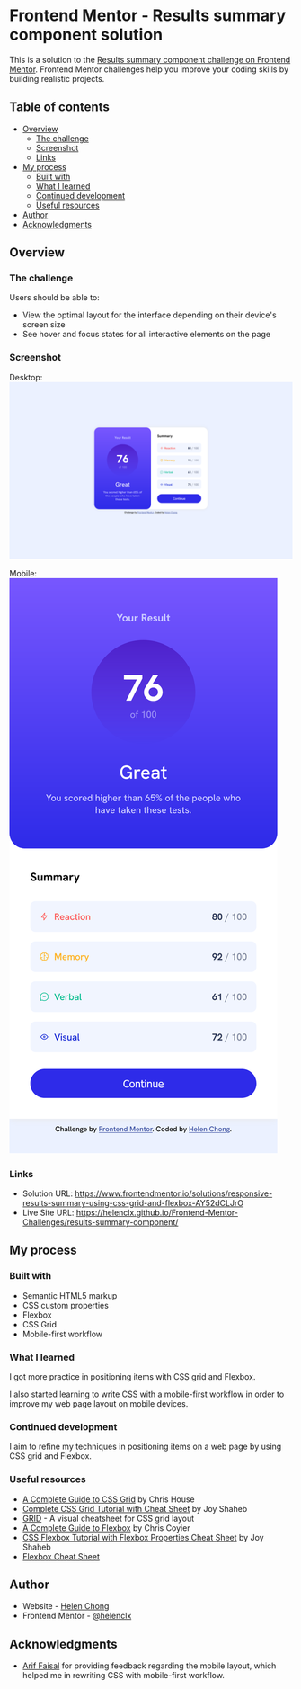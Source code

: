 # Frontend Mentor - Results summary component solution

This is a solution to the [Results summary component challenge on Frontend Mentor](https://www.frontendmentor.io/challenges/results-summary-component-CE_K6s0maV). Frontend Mentor challenges help you improve your coding skills by building realistic projects. 

## Table of contents

- [Overview](#overview)
  - [The challenge](#the-challenge)
  - [Screenshot](#screenshot)
  - [Links](#links)
- [My process](#my-process)
  - [Built with](#built-with)
  - [What I learned](#what-i-learned)
  - [Continued development](#continued-development)
  - [Useful resources](#useful-resources)
- [Author](#author)
- [Acknowledgments](#acknowledgments)

## Overview

### The challenge

Users should be able to:

- View the optimal layout for the interface depending on their device's screen size
- See hover and focus states for all interactive elements on the page

### Screenshot

Desktop:
![](./screenshot-desktop.png)

Mobile:
![](./screenshot-mobile.png)

### Links

- Solution URL: https://www.frontendmentor.io/solutions/responsive-results-summary-using-css-grid-and-flexbox-AY52dCLJrO
- Live Site URL: https://helenclx.github.io/Frontend-Mentor-Challenges/results-summary-component/

## My process

### Built with

- Semantic HTML5 markup
- CSS custom properties
- Flexbox
- CSS Grid
- Mobile-first workflow

### What I learned

I got more practice in positioning items with CSS grid and Flexbox.

I also started learning to write CSS with a mobile-first workflow in order to improve my web page layout on mobile devices.

### Continued development

I aim to refine my techniques in positioning items on a web page by using CSS grid and Flexbox.

### Useful resources

- [A Complete Guide to CSS Grid](https://css-tricks.com/snippets/css/complete-guide-grid/) by Chris House
- [Complete CSS Grid Tutorial with Cheat Sheet](https://www.freecodecamp.org/news/css-grid-tutorial-with-cheatsheet/) by Joy Shaheb
- [GRID](https://grid.malven.co/) - A visual cheatsheet for CSS grid layout
- [A Complete Guide to Flexbox](https://css-tricks.com/snippets/css/a-guide-to-flexbox/) by Chris Coyier
- [CSS Flexbox Tutorial with Flexbox Properties Cheat Sheet](https://www.freecodecamp.org/news/css-flexbox-tutorial-with-cheatsheet/) by Joy Shaheb
- [Flexbox Cheat Sheet](https://flexboxcheatsheet.com/)

## Author

- Website - [Helen Chong](https://helenclx.github.io/)
- Frontend Mentor - [@helenclx](https://www.frontendmentor.io/profile/helenclx)

## Acknowledgments

- [Arif Faisal](https://www.frontendmentor.io/profile/arifaisal123) for providing feedback regarding the mobile layout, which helped me in rewriting CSS with mobile-first workflow.